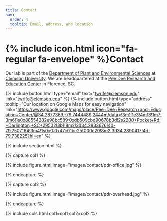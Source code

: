 ```yaml
---
title: Contact
nav:
  order: 4
  tooltip: Email, address, and location
---
```


# {% include icon.html icon="fa-regular fa-envelope" %}Contact

Our lab is part of the [Department of Plant and Environmental Sciences](https://www.clemson.edu/cafls/plant-environmental-sciences/index.html) at [Clemson University](https://www.clemson.edu/). We are headquartered at the [Pee Dee Research and Education Center](https://www.clemson.edu/cafls/research/peedee/) in Florence, SC.

{%
  include button.html
  type="email"
  text="twrife@clemson.edu"
  link="twrife@clemson.edu"
%}
{%
  include button.html
  type="address"
  tooltip="Our location on Google Maps for easy navigation"
  link="https://www.google.com/maps/place/Pee+Dee+Research+and+Education+Center/@34.2877369,-79.7444489,2444m/data=!3m1!1e3!4m13!1m7!3m6!1s0x88554282e98bc589:0xdb509cbd90678b3d!2s2200+Pocket+Rd,+Darlington,+SC+29532!3b1!8m2!3d34.2833676!4d-79.7507164!3m4!1s0x0:0x47c01bc25f000c20!8m2!3d34.2890417!4d-79.738225?hl=en"
%}

{% include section.html %}

{% capture col1 %}

{%
  include figure.html
  image="images/contact/pdr-office.jpg"
%}

{% endcapture %}

{% capture col2 %}

{%
  include figure.html
  image="images/contact/pdr-overhead.jpg"
%}

{% endcapture %}

{% include cols.html col1=col1 col2=col2 %}